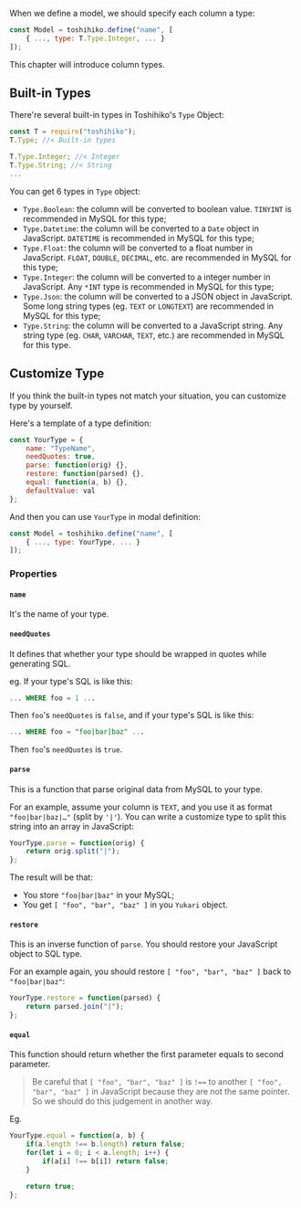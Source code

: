 When we define a model, we should specify each column a type:

```js
const Model = toshihiko.define("name", [
    { ..., type: T.Type.Integer, ... }
]);
```

This chapter will introduce column types.

## Built-in Types

There're several built-in types in Toshihiko's `Type` Object:

```js
const T = require("toshihiko");
T.Type; //< Built-in types

T.Type.Integer; //< Integer
T.Type.String; //< String
...
```

You can get 6 types in `Type` object:

+ `Type.Boolean`: the column will be converted to boolean value. `TINYINT` is recommended in MySQL for this type;
+ `Type.Datetime`: the column will be converted to a `Date` object in JavaScript. `DATETIME` is recommended in MySQL for this type;
+ `Type.Float`: the column will be converted to a float number in JavaScript. `FLOAT`, `DOUBLE`, `DECIMAL`, etc. are recommended in MySQL for this type;
+ `Type.Integer`: the column will be converted to a integer number in JavaScript. Any `*INT` type is recommended in MySQL for this type;
+ `Type.Json`: the column will be converted to a JSON object in JavaScript. Some long string types (eg. `TEXT` or `LONGTEXT`) are recommended in MySQL for this type;
+ `Type.String`: the column will be converted to a JavaScript string. Any string type (eg. `CHAR`, `VARCHAR`, `TEXT`, etc.) are recommended in MySQL for this type.

## Customize Type

If you think the built-in types not match your situation, you can customize type by yourself.

Here's a template of a type definition:

```js
const YourType = {
    name: "TypeName",
    needQuotes: true,
    parse: function(orig) {},
    restore: function(parsed) {},
    equal: function(a, b) {},
    defaultValue: val
};
```

And then you can use `YourType` in modal definition:

```js
const Model = toshihiko.define("name", [
    { ..., type: YourType, ... }
]);
```

### Properties

#### `name`

It's the name of your type.

#### `needQuotes`

It defines that whether your type should be wrapped in quotes while generating SQL.

eg. If your type's SQL is like this:

```sql
... WHERE foo = 1 ...
```

Then `foo`'s `needQuotes` is `false`, and if your type's SQL is like this:

```sql
... WHERE foo = "foo|bar|baz" ...
```

Then `foo`'s `needQuotes` is `true`.

#### `parse`

This is a function that parse original data from MySQL to your type.

For an example, assume your column is `TEXT`, and you use it as format `"foo|bar|baz|…"` (split by `'|'`). You can write a customize type to split this string into an array in JavaScript:

```js
YourType.parse = function(orig) {
    return orig.split("|");
};
```

The result will be that:

+ You store `"foo|bar|baz"` in your MySQL;
+ You get `[ "foo", "bar", "baz" ]` in you `Yukari` object.

#### `restore`

This is an inverse function of `parse`. You should restore your JavaScript object to SQL type.

For an example again, you should restore `[ "foo", "bar", "baz" ]` back to `"foo|bar|baz"`:

```js
YourType.restore = function(parsed) {
    return parsed.join("|");
};
```

#### `equal`

This function should return whether the first parameter equals to second parameter.

> Be careful that `[ "foo", "bar", "baz" ]` is `!==` to another `[ "foo", "bar", "baz" ]` in JavaScript because they are not the same pointer. So we should do this judgement in another way.

Eg.

```js
YourType.equal = function(a, b) {
    if(a.length !== b.length) return false;
    for(let i = 0; i < a.length; i++) {
        if(a[i] !== b[i]) return false;
    }
  
    return true;
};
```

